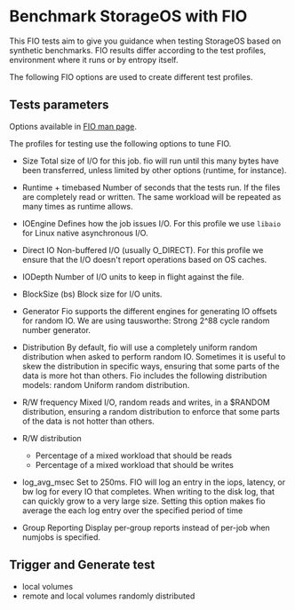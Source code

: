 # Benchmark StorageOS with FIO

This FIO tests aim to give you guidance when testing StorageOS based on
synthetic benchmarks. FIO results differ according to the test profiles,
environment where it runs or by entropy itself.

The following FIO options are used to create different test profiles.

## Tests parameters

Options available in [FIO man page](https://linux.die.net/man/1/fio).

The profiles for testing use the following options to tune FIO.
- Size
   Total size of I/O for this job. fio will run until this many bytes have been
   transferred, unless limited by other options (runtime, for instance).
- Runtime + timebased
   Number of seconds that the tests run. If the files are completely read or
   written. The same workload will be repeated as many times as runtime
   allows.
- IOEngine
    Defines how the job issues I/O. For this profile we use `libaio` for Linux
    native asynchronous I/O.
- Direct IO
    Non-buffered I/O (usually O_DIRECT). For this profile we ensure that the
    I/O doesn't report operations based on OS caches.
- IODepth
    Number of I/O units to keep in flight against the file.
- BlockSize (bs)
    Block size for I/O units.
- Generator
    Fio supports the different engines for generating IO offsets for random IO.
    We are using tausworthe: Strong 2^88 cycle random number generator.
- Distribution
    By default, fio will use a completely uniform random distribution when
    asked to perform random IO. Sometimes it is useful to skew the distribution
    in specific ways, ensuring that some parts of the data is more hot than
    others. Fio includes the following distribution models: random Uniform
    random distribution.
- R/W frequency 
    Mixed I/O, random reads and writes, in a $RANDOM distribution, ensuring a
    random distribution to enforce that some parts of the data is not hotter
    than others.
- R/W distribution 
    - Percentage of a mixed workload that should be reads
    - Percentage of a mixed workload that should be writes

- log_avg_msec
    Set to 250ms. FIO will log an entry in the iops, latency, or bw log for every IO
    that completes. When writing to the disk log, that can quickly grow to a very
    large size. Setting this option makes fio average the each log entry over the
    specified period of time

- Group Reporting
    Display per-group reports instead of per-job when numjobs is specified.


## Trigger and Generate test

- local volumes
- remote and local volumes randomly distributed
